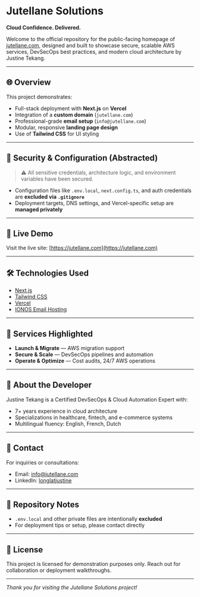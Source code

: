 # Jutellane Solutions

**Cloud Confidence. Delivered.**

Welcome to the official repository for the public-facing homepage of [jutellane.com](https://jutellane.com), designed and built to showcase secure, scalable AWS services, DevSecOps best practices, and modern cloud architecture by Justine Tekang.

---

## 🌐 Overview

This project demonstrates:

* Full-stack deployment with **Next.js** on **Vercel**
* Integration of a **custom domain** (`jutellane.com`)
* Professional-grade **email setup** (`info@jutellane.com`)
* Modular, responsive **landing page design**
* Use of **Tailwind CSS** for UI styling

---

## 🔐 Security & Configuration (Abstracted)

> ⚠️ All sensitive credentials, architecture logic, and environment variables have been secured.

* Configuration files like `.env.local`, `next.config.ts`, and auth credentials are **excluded via `.gitignore`**
* Deployment targets, DNS settings, and Vercel-specific setup are **managed privately**

---

## 🚀 Live Demo

Visit the live site:
[https://jutellane.com](https://jutellane.com)

---

## 🛠️ Technologies Used

* [Next.js](https://nextjs.org/)
* [Tailwind CSS](https://tailwindcss.com/)
* [Vercel](https://vercel.com/)
* [IONOS Email Hosting](https://ionos.com/)

---

## 💼 Services Highlighted

* **Launch & Migrate** — AWS migration support
* **Secure & Scale** — DevSecOps pipelines and automation
* **Operate & Optimize** — Cost audits, 24/7 AWS operations

---

## 🧠 About the Developer

Justine Tekang is a Certified DevSecOps & Cloud Automation Expert with:

* 7+ years experience in cloud architecture
* Specializations in healthcare, fintech, and e-commerce systems
* Multilingual fluency: English, French, Dutch

---

## 📩 Contact

For inquiries or consultations:

* Email: [info@jutellane.com](mailto:info@jutellane.com)
* LinkedIn: [longlatjustine](https://www.linkedin.com/in/longlatjustine)

---

## 📁 Repository Notes

* `.env.local` and other private files are intentionally **excluded**
* For deployment tips or setup, please contact directly

---

## 🤝 License

This project is licensed for demonstration purposes only. Reach out for collaboration or deployment walkthroughs.

---

*Thank you for visiting the Jutellane Solutions project!*
